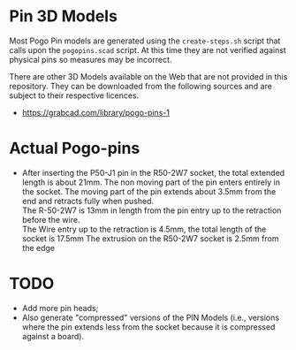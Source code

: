 # Pin 3D Models

Most Pogo Pin models are generated using the `create-steps.sh` script that calls upon the `pogopins.scad` script.
At this time they are not verified against physical pins so measures may be incorrect.

There are other 3D Models available on the Web that are not provided in this repository.
They can be downloaded from the following sources and are subject to their respective licences.
- https://grabcad.com/library/pogo-pins-1

# Actual Pogo-pins

- After inserting the P50-J1 pin in the R50-2W7 socket, the total extended length is about 21mm.  The non moving part of the pin enters entirely in the socket.  The moving part of the pin extends about 3.5mm from the end and retracts fully when pushed.  
  The R-50-2W7 is 13mm in length from the pin entry up to the retraction before the wire.  
  The Wire entry up to the retraction is 4.5mm, the total length of the socket is 17.5mm
  The extrusion on the R50-2W7 socket is 2.5mm from the edge
  

# TODO

- Add more pin heads;
- Also generate "compressed" versions of the PIN Models (i.e., versions where the pin extends less from the socket because it is compressed against a board).
